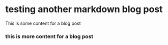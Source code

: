 # testing another markdown blog post 

This is some content for a blog post 


### this is more content for a blog post 